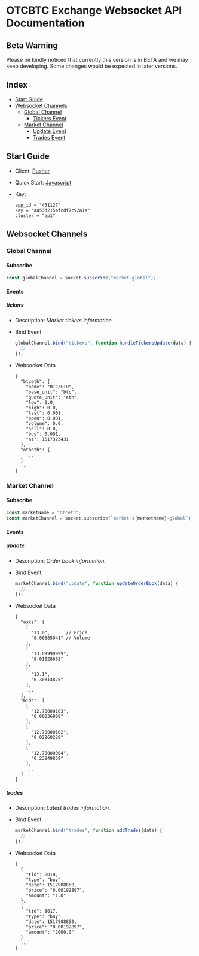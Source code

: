 # OTCBTC Exchange Websocket API Documentation

## Beta Warning
Please be kindly noticed that currently this version is in BETA and we may keep developing. Some changes would be expected in later versions.

## Index
- [Start Guide](#start-guide)
- [Websocket Channels](#websocket-channels)
    - [Global Channel](#global-channel)
      - [Tickers Event](#tickers)
    - [Market Channel](#market-channel)
      - [Update Event](#update)
      - [Trades Event](#trades)

## Start Guide

* Client: [Pusher](https://pusher.com/)
* Quick Start: [Javascript](https://pusher.com/docs/javascript_quick_start)
* Key:

  ```
  app_id = "431127"
  key = "aa53d2154fcdf7c92a1a"
  cluster = "ap1"
  ```


## Websocket Channels

### Global Channel

#### Subscribe

  ```js
  const globalChannel = socket.subscribe("market-global");
  ```

#### Events

  ##### tickers
  - Description: _Market tickers information._

  - Bind Event

    ```js
    globalChannel.bind("tickers", function handleTickersUpdate(data) {
      //...
    });
    ```

  - Websocket Data

    ```
    {
      "btceth": {
        "name": "BTC/ETH",
        "base_unit": "btc",
        "quote_unit": "eth",
        "low": 0.0,
        "high": 0.0,
        "last": 0.001,
        "open": 0.001,
        "volume": 0.0,
        "sell": 0.0,
        "buy": 0.001,
        "at": 1517323431
      },
      "otbeth": {
        ...
      }
      ...
    }
    ```

### Market Channel

#### Subscribe

  ```js
  const marketName = "btceth";
  const marketChannel = socket.subscribe(`market-${marketName}-global`);
  ```

#### Events

  ##### update

  - Description: _Order book information._

  - Bind Event

    ```js
    marketChannel.bind("update", function updateOrderBook(data) { 
      //...
    });
    ```

  - Websocket Data

    ```
    {
      "asks": [
        [
          "13.0",      // Price
          "0.00385041" // Volume
        ],
        [
          "13.09999999",
          "0.01628663"
        ],
        [
          "13.1",
          "0.30314825"
        ],
        ...
      ],
      "bids": [
        [
          "12.70000103",
          "0.00036908"
        ],
        [
          "12.70000102",
          "0.02260229"
        ],
        [
          "12.70000004",
          "0.23849869"
        ],    
        ...
      ]
    }
    ```

  ##### trades

  - Description: _Latest trades information._

  - Bind Event

    ```js
    marketChannel.bind("trades", function addTrades(data) {
      // ...
    });
    ```

  - Websocket Data

    ```
    [
      {
        "tid": 8018,
        "type": "buy",
        "date": 1517908850,
        "price": "0.00192897",
        "amount": "1.0"
      },
      {
        "tid": 8017,
        "type": "buy",
        "date": 1517908850,
        "price": "0.00192897",
        "amount": "2000.0"
      }
      ...
    ]
    ```
